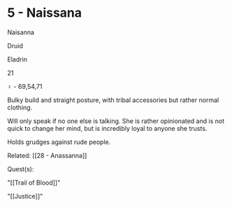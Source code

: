 # 5 - Naissana

Naisanna

Druid

Eladrin

21

♀ - 69,54,71

Bulky build and straight posture, with tribal accessories but rather normal clothing.

Will only speak if no one else is talking. She is rather opinionated and is not quick to change her mind, but is incredibly loyal to anyone she trusts.

Holds grudges against rude people.

Related: [[28 - Anassanna]]

Quest(s):

"[[Trail of Blood]]"

"[[Justice]]"

  
